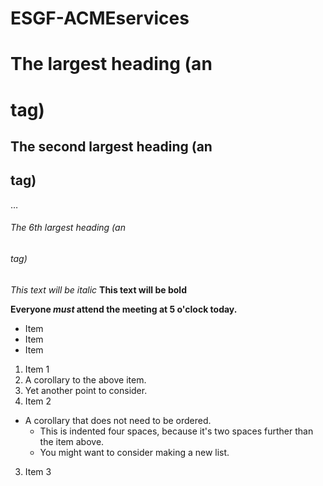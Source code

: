 ESGF-ACMEservices
=================

# The largest heading (an <h1> tag)

## The second largest heading (an <h2> tag)
…
###### The 6th largest heading (an <h6> tag)

*This text will be italic*
**This text will be bold**

**Everyone _must_ attend the meeting at 5 o'clock today.**



- Item
- Item
- Item

1. Item 1
  1. A corollary to the above item.
  2. Yet another point to consider.
2. Item 2
  * A corollary that does not need to be ordered.
    * This is indented four spaces, because it's two spaces further than the item above.
    * You might want to consider making a new list.
3. Item 3